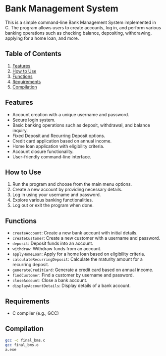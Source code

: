 # Bank Management System

This is a simple command-line Bank Management System implemented in C. The program allows users to create accounts, log in, and perform various banking operations such as checking balance, depositing, withdrawing, applying for a home loan, and more.

## Table of Contents

1. [Features](#features)
2. [How to Use](#how-to-use)
3. [Functions](#functions)
4. [Requirements](#requirements)
5. [Compilation](#compilation)

## Features

- Account creation with a unique username and password.
- Secure login system.
- Basic banking operations such as deposit, withdrawal, and balance inquiry.
- Fixed Deposit and Recurring Deposit options.
- Credit card application based on annual income.
- Home loan application with eligibility criteria.
- Account closure functionality.
- User-friendly command-line interface.

## How to Use

1. Run the program and choose from the main menu options.
2. Create a new account by providing necessary details.
3. Log in using your username and password.
4. Explore various banking functionalities.
5. Log out or exit the program when done.

## Functions

- `createAccount`: Create a new bank account with initial details.
- `createCustomer`: Create a new customer with a username and password.
- `deposit`: Deposit funds into an account.
- `withdraw`: Withdraw funds from an account.
- `applyHomeLoan`: Apply for a home loan based on eligibility criteria.
- `calculateRecurringDeposit`: Calculate the maturity amount for a recurring deposit.
- `generateCreditCard`: Generate a credit card based on annual income.
- `findCustomer`: Find a customer by username and password.
- `closeAccount`: Close a bank account.
- `displayAccountDetails`: Display details of a bank account.

## Requirements

- C compiler (e.g., GCC)

## Compilation

```bash
gcc -c final_bms.c
gcc final_bms.o
a.exe 
```

